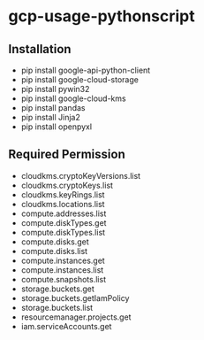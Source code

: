 # gcp-usage-pythonscript

## Installation

- pip install google-api-python-client
- pip install google-cloud-storage
- pip install pywin32
- pip install google-cloud-kms
- pip install pandas
- pip install Jinja2
- pip install openpyxl

## Required Permission

- cloudkms.cryptoKeyVersions.list
- cloudkms.cryptoKeys.list
- cloudkms.keyRings.list
- cloudkms.locations.list
- compute.addresses.list
- compute.diskTypes.get
- compute.diskTypes.list
- compute.disks.get
- compute.disks.list
- compute.instances.get
- compute.instances.list
- compute.snapshots.list
- storage.buckets.get
- storage.buckets.getIamPolicy
- storage.buckets.list
- resourcemanager.projects.get
- iam.serviceAccounts.get
